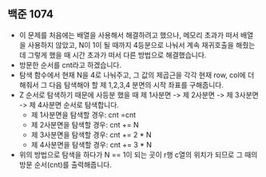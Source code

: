 ## 백준 1074
- 이 문제를 처음에는 배열을 사용해서 해결하려고 했으나, 메모리 초과가 떠서 배열을 사용하지 않았고, N이 1이 될 때까지 4등분으로 나눠서 계속 재귀호출을 해줬는데 그렇게 했을 때 시간 초과가 떠서 다른 방법으로 해결했습니다.
- 방문한 순서를 cnt라고 하겠습니다.
- 탐색 함수에서 현재 N을 4로 나눠주고, 그 값의 제곱근을 각각 현재 row, col에 더해줘서 그 다음 탐색해야 할 제 1,2,3,4 분면의 시작 좌표를 구해줍니다.
- Z 순서로 탐색하기 때문에 사등분 했을 때 제 1사분면 -> 제 2사분면 -> 제 3사분면 -> 제 4사분면 순서로 탐색합니다.
  - 제 1사분면을 탐색할 경우: cnt =cnt
  - 제 2사분면을 탐색할 경우: cnt += N
  - 제 3사분면을 탐색할 경우: cnt += 2 * N
  - 제 4사분면을 탐색할 경우: cnt += 3 * N
- 위의 방법으로 탐색을 하다가 N == 1이 되는 곳이 r행 c열의 위치가 되므로 그 때의 방문 순서(cnt)를 출력해줍니다.